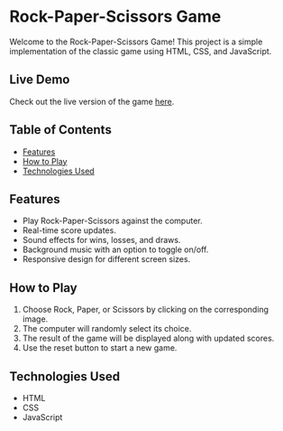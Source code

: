 # Rock-Paper-Scissors Game

Welcome to the Rock-Paper-Scissors Game! This project is a simple implementation of the classic game using HTML, CSS, and JavaScript.

## Live Demo

Check out the live version of the game [here](https://shaikshahidhussain.github.io/RockPaperScissors.html/).

## Table of Contents

- [Features](#features)
- [How to Play](#how-to-play)
- [Technologies Used](#technologies-used)

## Features

- Play Rock-Paper-Scissors against the computer.
- Real-time score updates.
- Sound effects for wins, losses, and draws.
- Background music with an option to toggle on/off.
- Responsive design for different screen sizes.

## How to Play

1. Choose Rock, Paper, or Scissors by clicking on the corresponding image.
2. The computer will randomly select its choice.
3. The result of the game will be displayed along with updated scores.
4. Use the reset button to start a new game.

## Technologies Used

- HTML
- CSS
- JavaScript
